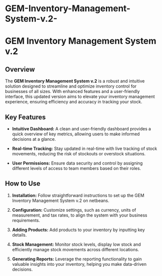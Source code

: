 # GEM-Inventory-Management-System-v.2-

# GEM Inventory Management System v.2

## Overview

The **GEM Inventory Management System v.2** is a robust and intuitive solution designed to streamline and optimize inventory control for businesses of all sizes. With enhanced features and a user-friendly interface, this updated version aims to elevate your inventory management experience, ensuring efficiency and accuracy in tracking your stock.

## Key Features

- **Intuitive Dashboard:** A clean and user-friendly dashboard provides a quick overview of key metrics, allowing users to make informed decisions at a glance.

- **Real-time Tracking:** Stay updated in real-time with live tracking of stock movements, reducing the risk of stockouts or overstock situations.

- **User Permissions:** Ensure data security and control by assigning different levels of access to team members based on their roles.

## How to Use

1. **Installation:** Follow straightforward instructions to set up the GEM Inventory Management System v.2 on netbeans.

2. **Configuration:** Customize settings, such as currency, units of measurement, and tax rates, to align the system with your business requirements.

3. **Adding Products:** Add products to your inventory by inputting key details.

4. **Stock Management:** Monitor stock levels, display low stock and efficiently manage stock movements across different locations.

5. **Generating Reports:** Leverage the reporting functionality to gain valuable insights into your inventory, helping you make data-driven decisions.


